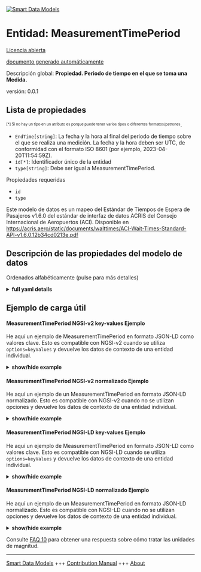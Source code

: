 <!-- 10-Header -->  
[![Smart Data Models](https://smartdatamodels.org/wp-content/uploads/2022/01/SmartDataModels_logo.png "Logo")](https://smartdatamodels.org)  
Entidad: MeasurementTimePeriod  
==============================<!-- /10-Header -->  
<!-- 15-License -->  
[Licencia abierta](https://github.com/smart-data-models//dataModel.ACRIS/blob/master/MeasurementTimePeriod/LICENSE.md)  
[documento generado automáticamente](https://docs.google.com/presentation/d/e/2PACX-1vTs-Ng5dIAwkg91oTTUdt8ua7woBXhPnwavZ0FxgR8BsAI_Ek3C5q97Nd94HS8KhP-r_quD4H0fgyt3/pub?start=false&loop=false&delayms=3000#slide=id.gb715ace035_0_60)  
<!-- /15-License -->  
<!-- 20-Description -->  
Descripción global: **Propiedad. Periodo de tiempo en el que se toma una Medida.**  
versión: 0.0.1  
<!-- /20-Description -->  
<!-- 30-PropertiesList -->  

## Lista de propiedades  

<sup><sub>[*] Si no hay un tipo en un atributo es porque puede tener varios tipos o diferentes formatos/patrones</sub></sup>.  
- `EndTime[string]`: La fecha y la hora al final del periodo de tiempo sobre el que se realiza una medición. La fecha y la hora deben ser UTC, de conformidad con el formato ISO 8601 (por ejemplo, 2023-04-20T11:54:59Z).  - `id[*]`: Identificador único de la entidad  - `type[string]`: Debe ser igual a MeasurementTimePeriod.  <!-- /30-PropertiesList -->  
<!-- 35-RequiredProperties -->  
Propiedades requeridas  
- `id`  - `type`  <!-- /35-RequiredProperties -->  
<!-- 40-RequiredProperties -->  
Este modelo de datos es un mapeo del Estándar de Tiempos de Espera de Pasajeros v1.6.0 del estándar de interfaz de datos ACRIS del Consejo Internacional de Aeropuertos (ACI). Disponible en https://acris.aero/static/documents/waittimes/ACI-Wait-Times-Standard-API-v1.6.0.12b34cd0213e.pdf  
<!-- /40-RequiredProperties -->  
<!-- 50-DataModelHeader -->  
## Descripción de las propiedades del modelo de datos  
Ordenados alfabéticamente (pulse para más detalles)  
<!-- /50-DataModelHeader -->  
<!-- 60-ModelYaml -->  
<details><summary><strong>full yaml details</strong></summary>    
```yaml  
MeasurementTimePeriod:    
  description: Property. The time period over which a Measurement is taken.    
  properties:    
    EndTime:    
      description: 'The date and time at the end of the time period over which a Measurement is taken. Date time should be UTC, compliant with ISO 8601 format (e.g. 2023-04-20T11:54:59Z)'    
      type: string    
      x-ngsi:    
        type: Property    
    id:    
      anyOf:    
        - description: Identifier format of any NGSI entity    
          maxLength: 256    
          minLength: 1    
          pattern: ^[\w\-\.\{\}\$\+\*\[\]`|~^@!,:\\]+$    
          type: string    
          x-ngsi:    
            type: Property    
        - description: Identifier format of any NGSI entity    
          format: uri    
          type: string    
          x-ngsi:    
            type: Property    
      description: Unique identifier of the entity    
      x-ngsi:    
        type: Property    
    type:    
      description: It must be equal to MeasurementTimePeriod.    
      enum:    
        - MeasurementTimePeriod    
      type: string    
      x-ngsi:    
        type: Property    
  required:    
    - id    
    - type    
  type: object    
  x-derived-from: https://acris.aero/static/documents/waittimes/ACI-Wait-Times-API-Specification-v1.6.0.1c4ec122da9a.yaml    
  x-disclaimer: 'Redistribution and use in source and binary forms, with or without modification, are permitted  provided that the license conditions are met. Copyleft (c) 2022 Contributors to Smart Data Models Program'    
  x-license-url: https://github.com/smart-data-models/dataModel.ACRIS/blob/master/MeasurementTimePeriod/LICENSE.md    
  x-model-schema: https://smart-data-models.github.io/dataModel.ACRIS/MeasurementTimePeriod/schema.json    
  x-model-tags: ACRIS    
  x-version: 0.0.1    
```  
</details>    
<!-- /60-ModelYaml -->  
<!-- 70-MiddleNotes -->  
<!-- /70-MiddleNotes -->  
<!-- 80-Examples -->  
## Ejemplo de carga útil  
#### MeasurementTimePeriod NGSI-v2 key-values Ejemplo  
He aquí un ejemplo de MeasurementTimePeriod en formato JSON-LD como valores clave. Esto es compatible con NGSI-v2 cuando se utiliza `options=keyValues` y devuelve los datos de contexto de una entidad individual.  
<details><summary><strong>show/hide example</strong></summary>    
```json  
{  
    "id": "urn:ngsi-ld:MeasurementTimePeriod:id:SDGV:22291046",  
    "type": "MeasurementTimePeriod",  
    "EndTime": "2023-03-22T18:59:02Z"  
}  
```  
</details>  
#### MeasurementTimePeriod NGSI-v2 normalizado Ejemplo  
He aquí un ejemplo de un MeasurementTimePeriod en formato JSON-LD normalizado. Esto es compatible con NGSI-v2 cuando no se utilizan opciones y devuelve los datos de contexto de una entidad individual.  
<details><summary><strong>show/hide example</strong></summary>    
```json  
{  
  "id": "urn:ngsi-ld:MeasurementTimePeriod:id:RKKY:28707515",  
  "type": "MeasurementTimePeriod",  
  "EndTime": {  
    "type": "date-time",  
    "value": "2023-03-22T18:59:02Z"  
  }  
}  
```  
</details>  
#### MeasurementTimePeriod NGSI-LD key-values Ejemplo  
He aquí un ejemplo de MeasurementTimePeriod en formato JSON-LD como valores clave. Esto es compatible con NGSI-LD cuando se utiliza `options=keyValues` y devuelve los datos de contexto de una entidad individual.  
<details><summary><strong>show/hide example</strong></summary>    
```json  
{  
    "id": "urn:ngsi-ld:MeasurementTimePeriod:id:SDGV:22291046",  
    "type": "MeasurementTimePeriod",  
    "EndTime": "2023-03-22T18:59:02Z",  
    "@context": [  
        "https://raw.githubusercontent.com/smart-data-models/dataModel.ACRIS/master/context.jsonld"  
    ]  
}  
```  
</details>  
#### MeasurementTimePeriod NGSI-LD normalizado Ejemplo  
He aquí un ejemplo de un MeasurementTimePeriod en formato JSON-LD normalizado. Esto es compatible con NGSI-LD cuando no se utilizan opciones y devuelve los datos de contexto de una entidad individual.  
<details><summary><strong>show/hide example</strong></summary>    
```json  
{  
  "id": "urn:ngsi-ld:MeasurementTimePeriod:id:RKKY:28707515",  
  "type": "MeasurementTimePeriod",  
  "EndTime": {  
    "type": "Property",  
    "value": {  
      "@type": "date-time",  
      "@value": "2023-03-22T18:59:02Z"  
    }  
  },  
  "@context": [  
    "https://raw.githubusercontent.com/smart-data-models/dataModel.ACRIS/master/context.jsonld"  
  ]  
}  
```  
</details><!-- /80-Examples -->  
<!-- 90-FooterNotes -->  
<!-- /90-FooterNotes -->  
<!-- 95-Units -->  
Consulte [FAQ 10](https://smartdatamodels.org/index.php/faqs/) para obtener una respuesta sobre cómo tratar las unidades de magnitud.  
<!-- /95-Units -->  
<!-- 97-LastFooter -->  
---  
[Smart Data Models](https://smartdatamodels.org) +++ [Contribution Manual](https://bit.ly/contribution_manual) +++ [About](https://bit.ly/Introduction_SDM)<!-- /97-LastFooter -->  
